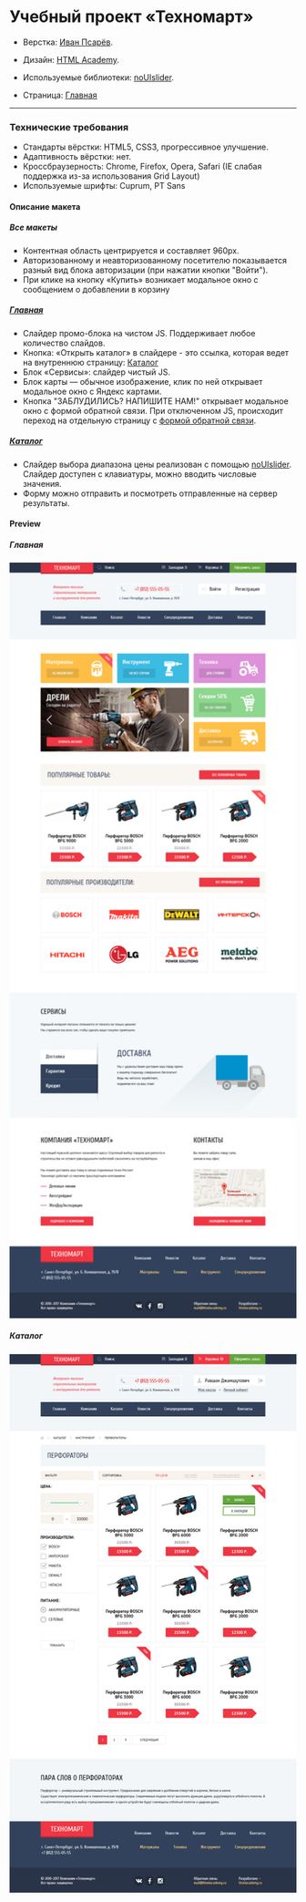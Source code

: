 # Учебный проект «Техномарт»

* Верстка: [Иван Псарёв](https://github.com/PsarewIvan).
* Дизайн: [HTML Academy](https://htmlacademy.ru).
* Используемые библиотеки: [noUIslider](https://refreshless.com/nouislider/).

* Страница: [Главная](https://psarewivan.github.io/Technomart/index.html)

---

### Технические требования

* Стандарты вёрстки: HTML5, CSS3, прогрессивное улучшение.
* Адаптивность вёрстки: нет.
* Кроссбраузерность: Chrome, Firefox, Opera, Safari (IE слабая поддержка из-за использования Grid Layout)
* Используемые шрифты: Cuprum, PT Sans

#### Описание макета

##### Все макеты

* Контентная область центрируется и составляет 960px.
* Авторизованному и неавторизованному посетителю показывается разный вид
блока авторизации (при нажатии кнопки "Войти").
* При клике на кнопку «Купить» возникает модальное окно с сообщением о
добавлении в корзину

##### [Главная](https://psarewivan.github.io/Technomart/index.html)

* Слайдер промо-блока на чистом JS. Поддерживает любое количество слайдов.
* Кнопка: «Открыть каталог» в слайдере - это ссылка, которая ведет на
внутреннюю страницу: [Каталог](https://psarewivan.github.io/Technomart/catalog.html)
* Блок «Сервисы»: слайдер чистый JS.
* Блок карты — обычное изображение, клик по ней открывает модальное окно с Яндекс картами.
* Кнопка "ЗАБЛУДИЛИСЬ? НАПИШИТЕ НАМ!" открывает модальное окно с формой обратной связи. При отключенном JS, происходит переход на отдельную страницу с [формой обратной связи](https://psarewivan.github.io/Technomart/form.html).

##### [Каталог](https://psarewivan.github.io/Technomart/catalog.html)

* Слайдер выбора диапазона цены реализован с помощью [noUIslider](https://refreshless.com/nouislider/). Слайдер доступен с клавиатуры, можно вводить числовые значения.
* Форму можно отправить и посмотреть отправленные на сервер результаты.


#### Preview

##### Главная

<img width="960" alt="" src="https://github.com/PsarewIvan/Technomart/blob/master/preview/index.jpg">

##### Каталог

<img width="960" alt="" src="https://github.com/PsarewIvan/Technomart/blob/master/preview/catalog.jpg">

